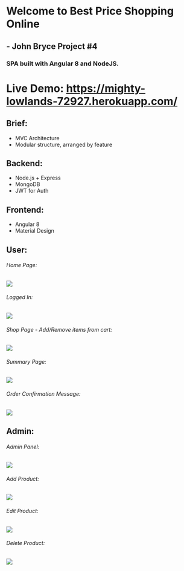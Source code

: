 ﻿# Welcome to Best Price Shopping Online
 ## - John Bryce Project #4
### SPA built with Angular 8 and NodeJS.
# Live Demo: https://mighty-lowlands-72927.herokuapp.com/


## Brief:
* MVC Architecture
* Modular structure, arranged by feature

## Backend:
* Node.js + Express
* MongoDB
* JWT for Auth

## Frontend:
* Angular 8
* Material Design

## User:

###### Home Page:
![](https://i.imgur.com/yWSbDam.jpg)

###### Logged In:
![](https://i.imgur.com/Zdave6a.jpg)


###### Shop Page - Add/Remove items from cart:
![](https://i.imgur.com/qe3MdaY.jpg)

###### Summary Page:
![](https://i.imgur.com/MTZku8L.jpg)

###### Order Confirmation Message:
![](https://i.imgur.com/F5mfzyl.jpg)

## Admin:

###### Admin Panel:
![](https://i.imgur.com/lSKNdyc.jpg)

###### Add Product:
![](https://i.imgur.com/Jczbxk8.jpg)

###### Edit Product:
![](https://i.imgur.com/vzE3EaT.jpg)

###### Delete Product:
![](https://i.imgur.com/tPHtJmR.jpg)




